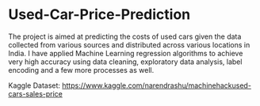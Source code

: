 # Used-Car-Price-Prediction
The project is aimed at predicting the costs of used cars given the data collected from various sources and distributed across various locations in India. I have applied Machine Learning regression algorithms to achieve very high accuracy using data cleaning, exploratory data analysis, label encoding and a few more processes as well.

Kaggle Dataset: https://www.kaggle.com/narendrashu/machinehackused-cars-sales-price
